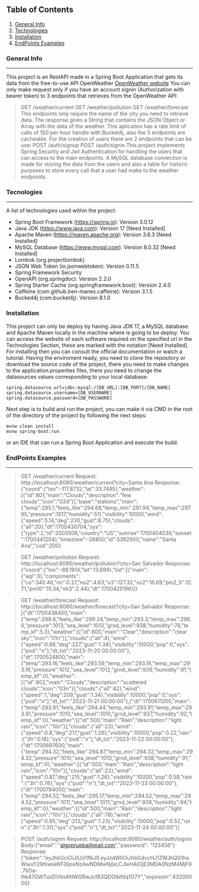 ## Table of Contents
1. [General Info](#general-info)
2. [Technologies](#technologies)
3. [Installation](#installation)
4. [EndPoints Examples](#endpoints-examples)
### General Info
***
This project is an RestAPI made in a Spring Boot Application that gets its data from the free-to-use API OpenWeather 
[OpenWeather website](https://openweathermap.org/api)
You can only make request only if you have an account signin (Authorization with bearer token) to 3 endpoints that retrieves
from the OpenWeather API:
> GET /weather/current
> GET /weather/pollution
> GET /weather/forecast
This endpoints only require the name of the city you need to retrieve data. The response gives a String that contains the JSON Object or
Array with the data of the weather.
This aplication has a rate limit of calls of 100 per hour handle with Bucket4j, also the 3 endpoints are cacheable.
For the creation of users there are 2 endpoints that can be use:
> POST /auth/signup
> POST /auth/signin
This project implements Spring Security and Jwt Authentication for handling the users that can access to the main endpoints.
A MySQL database connection is made for storing the data from the users and also a table for historic purposes to store every call that 
a user had make to the weather endpoints.
### Tecnologies
***
A list of technologies used within the project:
* Spring Boot Framework (https://spring.io): Version 3.0.12
* Java JDK (https://www.java.com): Version 17 [Need Installed]
* Apache Maven (https://maven.apache.org): Version 3.6.3 [Need Installed]
* MySQL Database (https://www.mysql.com): Version 8.0.32 [Need Installed]
* Lombok (org.projectlombok)
* JSON Web Token (io.jsonwebtoken): Version 0.11.5
* Spring Framework Security
* OpenAPI (org.springdoc): Version 2.2.0
* Spring Starter Cache (org.springframework.boot): Version 2.4.0
* Caffeine (com.github.ben-manes.caffeine): Version 3.1.5
* Bucked4j (com.bucket4j): Version 8.1.0
### Installation
This project can only be deploy by having Java JDK 17, a MySQL database and Apache Maven locally in the machine where is going to be deploy. You can access the website of each software required on the specified url in the Technologies Section, these are marked with the notation [Need Installed]. For installing then you can consult the official documentation or watch a tutorial.
Having the enviroment ready, you need to clone the repository or download the source code of the project, there you need to make changes to the application.properties files, there you need to change the datasources values corresponding to your local database:
```
spring.datasource.url=jdbc:mysql:/[DB_URL]:[DB_PORT]/[DB_NAME]
spring.datasource.username=[DB_USERNAME]
spring.datasource.password=[DB_PASSWORD]
```
Next step is to build and run the project, you can make it via CMD in the root of the directory of the project by following the next steps:
```
mvnw clean install
mvnw spring-boot:run
```
or an IDE that can run a Spring Boot Application and execute the build.
### EndPoints Examples
***
> GET /weather/current
Request: http://localhost:8080/weather/current?city=Santa Ana
Response: {"coord":{"lon":-117.8732,"lat":33.7495},"weather":[{"id":801,"main":"Clouds","description":"few clouds","icon":"02d"}],"base":"stations","main":{"temp":295.1,"feels_like":294.68,"temp_min":291.94,"temp_max":297.95,"pressure":1017,"humidity":51},"visibility":10000,"wind":{"speed":5.14,"deg":230,"gust":8.75},"clouds":{"all":20},"dt":1700430704,"sys":{"type":2,"id":2003506,"country":"US","sunrise":1700404038,"sunset":1700441204},"timezone":-28800,"id":5392900,"name":"Santa Ana","cod":200}

> GET /weather/pollution
Request: http://localhost:8080/weather/pollution?city=San Salvador
Response: {"coord":{"lon":-89.1914,"lat":13.699},"list":[{"main":{"aqi":3},"components":{"co":340.46,"no":0.27,"no2":4.63,"o3":127.32,"so2":16.69,"pm2_5":12.71,"pm10":15.34,"nh3":2.44},"dt":1700425196}]}

> GET /weather/forecast
Request: http://localhost:8080/weather/forecast?city=San Salvador
Response: [{"dt":1700438400,"main":{"temp":298.6,"feels_like":299.24,"temp_min":293.3,"temp_max":298.6,"pressure":1013,"sea_level":1013,"grnd_level":938,"humidity":78,"temp_kf":5.3},"weather":[{"id":800,"main":"Clear","description":"clear sky","icon":"01n"}],"clouds":{"all":4},"wind":{"speed":0.88,"deg":227,"gust":1.34},"visibility":10000,"pop":0,"sys":{"pod":"n"},"dt_txt":"2023-11-20 00:00:00"},{"dt":1700524800,"main":{"temp":293.16,"feels_like":293.59,"temp_min":293.16,"temp_max":293.16,"pressure":1012,"sea_level":1012,"grnd_level":939,"humidity":91,"temp_kf":0},"weather":[{"id":802,"main":"Clouds","description":"scattered clouds","icon":"03n"}],"clouds":{"all":42},"wind":{"speed":1,"deg":209,"gust":1.34},"visibility":10000,"pop":0,"sys":{"pod":"n"},"dt_txt":"2023-11-21 00:00:00"},{"dt":1700611200,"main":{"temp":293.91,"feels_like":294.44,"temp_min":293.91,"temp_max":293.91,"pressure":1010,"sea_level":1010,"grnd_level":937,"humidity":92,"temp_kf":0},"weather":[{"id":500,"main":"Rain","description":"light rain","icon":"10n"}],"clouds":{"all":23},"wind":{"speed":0.8,"deg":217,"gust":1.26},"visibility":10000,"pop":0.22,"rain":{"3h":0.18},"sys":{"pod":"n"},"dt_txt":"2023-11-22 00:00:00"},{"dt":1700697600,"main":{"temp":294.32,"feels_like":294.87,"temp_min":294.32,"temp_max":294.32,"pressure":1010,"sea_level":1010,"grnd_level":938,"humidity":91,"temp_kf":0},"weather":[{"id":500,"main":"Rain","description":"light rain","icon":"10n"}],"clouds":{"all":22},"wind":{"speed":0.87,"deg":215,"gust":1.26},"visibility":10000,"pop":0.58,"rain":{"3h":0.76},"sys":{"pod":"n"},"dt_txt":"2023-11-23 00:00:00"},{"dt":1700784000,"main":{"temp":294.52,"feels_like":295.17,"temp_min":294.52,"temp_max":294.52,"pressure":1011,"sea_level":1011,"grnd_level":938,"humidity":94,"temp_kf":0},"weather":[{"id":500,"main":"Rain","description":"light rain","icon":"10n"}],"clouds":{"all":78},"wind":{"speed":0.95,"deg":213,"gust":1.23},"visibility":10000,"pop":0.52,"rain":{"3h":1.31},"sys":{"pod":"n"},"dt_txt":"2023-11-24 00:00:00"}]

> POST /auth/signin
Request: http://localhost:8080/weather/auth/signin
Body:{"email": "algoprueba@mail.com","password": "123456"}
Response: {"token":"eyJhbGciOiJIUzI1NiJ9.eyJzdWIiOiJhbGdvcHJ1ZWJhQG1haWwuY29tIiwiaWF0IjoxNzAwNDMwNjIxLCJleHAiOjE3MDA0NzM4MjF9.7bDa-Ihk47GWTuzDVttoANWGRwJcfB3QDGtbfdq1O7Y","expiresIn":43200000}